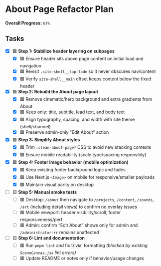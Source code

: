 # About Page Refactor Plan

**Overall Progress:** `67%`

## Tasks

- [x] 🟩 **Step 1: Stabilize header layering on subpages**
  - [x] 🟩 Ensure header sits above page content on initial load and navigation
  - [x] 🟩 Revisit `.site-shell__top-fade` so it never obscures nav/content
  - [x] 🟩 Verify `site-shell__main` offset keeps content below the fixed header

- [x] 🟩 **Step 2: Rebuild the About page layout**
  - [x] 🟩 Remove cinematic/hero background and extra gradients from About
  - [x] 🟩 Keep only: title, subtitle, lead text, and body text
  - [x] 🟩 Align typography, spacing, and width with site theme (shell/channel)
  - [x] 🟩 Preserve admin-only “Edit About” action

- [x] 🟩 **Step 3: Simplify About styles**
  - [x] 🟩 Trim `.clean-about-page*` CSS to avoid new stacking contexts
  - [x] 🟩 Ensure mobile readability (scale type/spacing responsibly)

- [x] 🟩 **Step 4: Footer image behavior (mobile optimization)**
  - [x] 🟩 Keep existing footer background logic and fades
  - [x] 🟩 Use Next.js `<Image>` on mobile for responsive/smaller payloads
  - [x] 🟩 Maintain visual parity on desktop

- [ ] 🟨 **Step 5: Manual smoke tests**
  - [ ] 🟥 Desktop: `/about` then navigate to `/projects`, `/content`, `/sounds`, `/art` (including detail views) to confirm no overlay issues
  - [ ] 🟥 Mobile viewport: header visibility/scroll, footer responsiveness/perf
  - [ ] 🟥 Admin: confirm “Edit About” shows only for admin and `/administratorrrr` remains unaffected

- [ ] 🟨 **Step 6: Lint and documentation**
  - [ ] 🟥 Run `pnpm lint` and fix trivial formatting *(blocked by existing `SceneCanvas.jsx` lint errors)*
  - [ ] 🟥 Update README or notes only if behavior/usage changes

